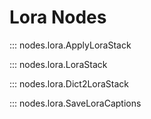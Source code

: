 # Lora Nodes

::: nodes.lora.ApplyLoraStack

::: nodes.lora.LoraStack

::: nodes.lora.Dict2LoraStack

::: nodes.lora.SaveLoraCaptions
